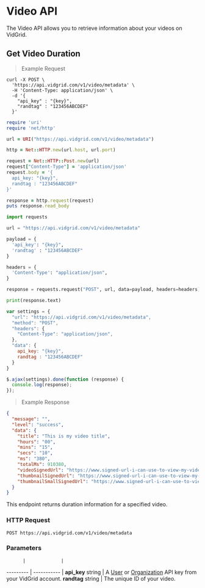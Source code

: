 # Video API

The Video API allows you to retrieve information about your videos on VidGrid.

## Get Video Duration

> Example Request

```shell
curl -X POST \
  'https://api.vidgrid.com/v1/video/metadata' \
  -H 'Content-Type: application/json' \
  -d '{
    "api_key" : "{key}",
    "randtag" : "123456ABCDEF"
  }'
```

```ruby
require 'uri'
require 'net/http'

url = URI("https://api.vidgrid.com/v1/video/metadata")

http = Net::HTTP.new(url.host, url.port)

request = Net::HTTP::Post.new(url)
request["Content-Type"] = 'application/json'
request.body = '{
  api_key: "{key}",
  randtag : "123456ABCDEF"
}'

response = http.request(request)
puts response.read_body
```

```python
import requests

url = "https://api.vidgrid.com/v1/video/metadata"

payload = {
  'api_key': "{key}",
  'randtag' : "123456ABCDEF"
}

headers = {
  'Content-Type': "application/json",
}

response = requests.request("POST", url, data=payload, headers=headers)

print(response.text)
```

```javascript
var settings = {
  "url": "https://api.vidgrid.com/v1/video/metadata",
  "method": "POST",
  "headers": {
    "Content-Type": "application/json",
  },
  "data": {
    api_key: "{key}",
    randtag : "123456ABCDEF"
  }
}

$.ajax(settings).done(function (response) {
  console.log(response);
});
```

> Example Response

```json
{
  "message": "",
  "level": "success",
  "data": {
    "title": "This is my video title",
    "hours": "00",
    "mins": "15",
    "secs": "10",
    "ms": "380",
    "totalMs": 910380,
    "videoSignedUrl": "https://www.signed-url-i-can-use-to-view-my-video.com",
    "thumbnailSignedUrl": "https://www.signed-url-i-can-use-to-view-my-video-thumbnail.com",
    "thumbnailSmallSignedUrl": "https://www.signed-url-i-can-use-to-view-my-small-video-thumbnail.com"
  }
}
```

This endpoint returns duration information for a specified video.

### HTTP Request

`POST https://api.vidgrid.com/v1/video/metadata`

### Parameters

          |             |
--------- | ----------- |
**api_key** string | A [User](#api-key-types) or [Organization](#api-key-types) API key from your VidGrid account.
**randtag** string | The unique ID of your video.
